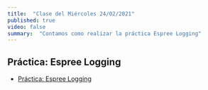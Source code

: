 ```yaml
---
title:  "Clase del Miércoles 24/02/2021"
published: true
video: false
summary:  "Contamos como realizar la práctica Espree Logging"  
---
```



## Práctica: Espree Logging

* [Práctica: Espree Logging]({{site.baseurl}}/practicas/esprima-logging)

